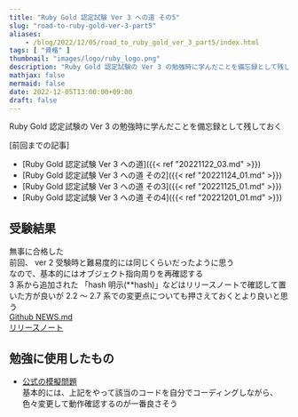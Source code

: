 ```yaml
---
title: "Ruby Gold 認定試験 Ver 3 への道 その5"
slug: "road-to-ruby-gold-ver-3-part5"
aliases:
    - /blog/2022/12/05/road_to_ruby_gold_ver_3_part5/index.html
tags: [ "資格" ]
thumbnail: "images/logo/ruby_logo.png"
description: "Ruby Gold 認定試験の Ver 3 の勉強時に学んだことを備忘録として残しておく"
mathjax: false
mermaid: false
date: 2022-12-05T13:00:00+09:00
draft: false
---
```


Ruby Gold 認定試験の Ver 3 の勉強時に学んだことを備忘録として残しておく

[前回までの記事]

* [Ruby Gold 認定試験 Ver 3 への道]({{< ref "20221122_03.md" >}})
* [Ruby Gold 認定試験 Ver 3 への道 その2]({{< ref "20221124_01.md" >}})
* [Ruby Gold 認定試験 Ver 3 への道 その3]({{< ref "20221125_01.md" >}})
* [Ruby Gold 認定試験 Ver 3 への道 その4]({{< ref "20221201_01.md" >}})

## 受験結果

無事に合格した  
前回、 ver 2 受験時と難易度的には同じくらいだったように思う  
なので、基本的にはオブジェクト指向周りを再確認する  
3 系から追加された 「hash 明示(**hash)」などはリリースノートで確認して置いた方が良いが 2.2 〜 2.7 系での変更点についても押さえておくとより良いと思う  
[Github NEWS.md](https://github.com/ruby/ruby/blob/v3_0_0/NEWS.md)  
[リリースノート](https://www.ruby-lang.org/ja/news/2020/12/25/ruby-3-0-0-released/)


## 勉強に使用したもの

* [公式の模擬問題](https://github.com/ruby-association/prep-test/blob/version3/gold_ja.md)  
  基本的には、上記をやって該当のコードを自分でコーディングしながら、色々変更して動作確認するのが一番良さそう
